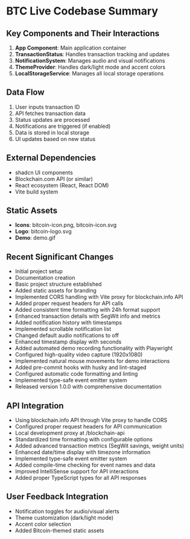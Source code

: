 # BTC Live Codebase Summary

## Key Components and Their Interactions

1. **App Component**: Main application container
2. **TransactionStatus**: Handles transaction tracking and updates
3. **NotificationSystem**: Manages audio and visual notifications
4. **ThemeProvider**: Handles dark/light mode and accent colors
5. **LocalStorageService**: Manages all local storage operations

## Data Flow

1. User inputs transaction ID
2. API fetches transaction data
3. Status updates are processed
4. Notifications are triggered (if enabled)
5. Data is stored in local storage
6. UI updates based on new status

## External Dependencies

- shadcn UI components
- Blockchain.com API (or similar)
- React ecosystem (React, React DOM)
- Vite build system

## Static Assets

- **Icons**: bitcoin-icon.png, bitcoin-icon.svg
- **Logo**: bitcoin-logo.svg
- **Demo**: demo.gif

## Recent Significant Changes

- Initial project setup
- Documentation creation
- Basic project structure established
- Added static assets for branding
- Implemented CORS handling with Vite proxy for blockchain.info API
- Added proper request headers for API calls
- Added consistent time formatting with 24h format support
- Enhanced transaction details with SegWit info and metrics
- Added notification history with timestamps
- Implemented scrollable notification list
- Changed default audio notifications to off
- Enhanced timestamp display with seconds
- Added automated demo recording functionality with Playwright
- Configured high-quality video capture (1920x1080)
- Implemented natural mouse movements for demo interactions
- Added pre-commit hooks with husky and lint-staged
- Configured automatic code formatting and linting
- Implemented type-safe event emitter system
- Released version 1.0.0 with comprehensive documentation

## API Integration

- Using blockchain.info API through Vite proxy to handle CORS
- Configured proper request headers for API communication
- Local development proxy at /blockchain-api
- Standardized time formatting with configurable options
- Added advanced transaction metrics (SegWit savings, weight units)
- Enhanced date/time display with timezone information
- Implemented type-safe event emitter system
- Added compile-time checking for event names and data
- Improved IntelliSense support for API interactions
- Added proper TypeScript types for all API responses

## User Feedback Integration

- Notification toggles for audio/visual alerts
- Theme customization (dark/light mode)
- Accent color selection
- Added Bitcoin-themed static assets
